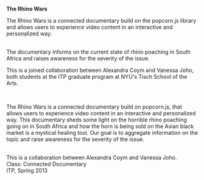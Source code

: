 <strong>The Rhino Wars </strong>

<p>The Rhino Wars is a connected documentary build on the popcorn.js library and allows users to experience video content in an interactive and personalized way.</p>
</br> The documentary informs on the current state of rhino poaching in South Africa and raises awareness for the severity of the issue.

<p> This is a joined collaboration between Alexandra Coym and Vanessa Joho, both students at the ITP graduate program at NYU's Tisch School of the Arts.</p>
</br>

<p>The Rhino Wars is a connected documentary build on popcorn.js, that allows users to experience video content in an interactive and personalized way. This documentary sheds some light on the horrible rhino poaching going on in South Africa and how the horn is being sold on the Asian black market is a mystical healing tool. Our goal is to aggregate information on the topic and raise awareness for the severity of the issue.</p>

<br>This is a collaboration between Alexandra Coym and Vanessa Joho.
<br>Class: Connected Documentary
<br>ITP, Spring 2013